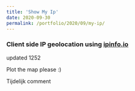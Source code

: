 ```yaml
--- 
title: 'Show My Ip' 
date: 2020-09-30 
permalink: /portfolio/2020/09/my-ip/ 
---
```



<h3>Client side IP geolocation using <a href="http://ipinfo.io">ipinfo.io</a></h3>
updated 1252


<!-- <script src="https://ajax.googleapis.com/ajax/libs/jquery/3.5.1/jquery.min.js"></script>
<script>
$.get("https://ipinfo.io/json", function (response) {
    $("#ip").html("IP: " + response.ip);
    $("#address").html("Location: " + response.city + ", " + response.region);
    long_lat = (response.loc);
    $("#loc").html(response.loc);
    $("#details").html(JSON.stringify(response, null, 4));
}, "jsonp");
</script>
# Location Details
<div id="ip"></div>
<div id="address"></div>
<div id="loc"></div>

Full Response:
<div id="details"></div> -->


Plot the map please :)
<script src="https://unpkg.com/leaflet@1.6.0/dist/leaflet.js"></script>
<link href="https://unpkg.com/leaflet@1.6.0/dist/leaflet.css" rel="stylesheet"/>
<div id="osm-map"></div>
<script>
console.log('Test')
setTimeout(() => {
var element = document.getElementById('osm-map');
      element.style = 'height:300px;';
      var map = L.map(element);
      L.tileLayer('http://{s}.tile.osm.org/{z}/{x}/{y}.png', {
    attribution: '&copy; <a href="http://osm.org/copyright">OpenStreetMap</a> contributors'
}).addTo(map);
      var target = L.latLng(100,200);
      map.setView(target, 14);
      L.marker(target).addTo(map);
}, 4000); //Wait 1500 ms plotting to get json object.

</script>

Tijdelijk comment
<!-- // var long_lat;
// $.get("https://ipinfo.io/json", function (response) {
//     $("#ip").html("IP: " + response.ip);
//     $("#address").html("Location: " + response.city + ", " + response.region);
//     long_lat = (response.loc);
//     $("#details").html(JSON.stringify(response, null, 4));
// }, "jsonp"); -->


